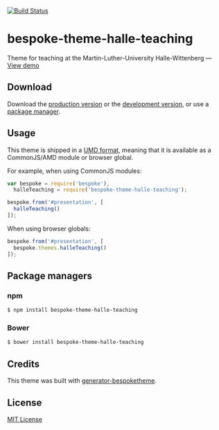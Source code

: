 [![Build Status](https://secure.travis-ci.org/scmmmh/bespoke-theme-halle-teaching.png?branch=master)](https://travis-ci.org/scmmmh/bespoke-theme-halle-teaching)

# bespoke-theme-halle-teaching

Theme for teaching at the Martin-Luther-University Halle-Wittenberg &mdash; [View demo](http://scmmmh.github.io/bespoke-theme-halle-teaching)

## Download

Download the [production version][min] or the [development version][max], or use a [package manager](#package-managers).

[min]: https://raw.github.com/scmmmh/bespoke-theme-halle-teaching/master/dist/bespoke-theme-halle-teaching.min.js
[max]: https://raw.github.com/scmmmh/bespoke-theme-halle-teaching/master/dist/bespoke-theme-halle-teaching.js

## Usage

This theme is shipped in a [UMD format](https://github.com/umdjs/umd), meaning that it is available as a CommonJS/AMD module or browser global.

For example, when using CommonJS modules:

```js
var bespoke = require('bespoke'),
  halleTeaching = require('bespoke-theme-halle-teaching');

bespoke.from('#presentation', [
  halleTeaching()
]);
```

When using browser globals:

```js
bespoke.from('#presentation', [
  bespoke.themes.halleTeaching()
]);
```

## Package managers

### npm

```bash
$ npm install bespoke-theme-halle-teaching
```

### Bower

```bash
$ bower install bespoke-theme-halle-teaching
```

## Credits

This theme was built with [generator-bespoketheme](https://github.com/markdalgleish/generator-bespoketheme).

## License

[MIT License](http://en.wikipedia.org/wiki/MIT_License)
